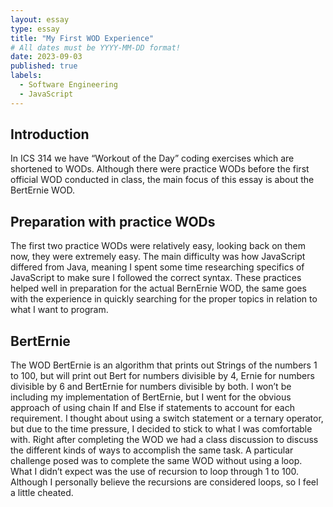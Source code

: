 ```yaml
---
layout: essay
type: essay
title: "My First WOD Experience"
# All dates must be YYYY-MM-DD format!
date: 2023-09-03
published: true
labels:
  - Software Engineering
  - JavaScript
---
```


## Introduction
In ICS 314 we have “Workout of the Day” coding exercises which are shortened to WODs. Although there were practice WODs before the first official WOD conducted in class, the main focus of this essay is about the BertErnie WOD.

## Preparation with practice WODs
The first two practice WODs were relatively easy, looking back on them now, they were extremely easy. The main difficulty was how JavaScript differed from Java, meaning I spent some time researching specifics of JavaScript to make sure I followed the correct syntax.  These practices helped well in preparation for the actual BernErnie WOD, the same goes with the experience in quickly searching for the proper topics in relation to what I want to program.

## BertErnie
The WOD BertErnie is an algorithm that prints out Strings of the numbers 1 to 100, but will print out Bert for numbers divisible by 4, Ernie for numbers divisible by 6 and BertErnie for numbers divisible by both. 
I won’t be including my implementation of BertErnie, but I went for the obvious approach of using chain If and Else if statements to account for each requirement. I thought about using a switch statement or a ternary operator, but due to the time pressure, I decided to stick to what I was comfortable with.
Right after completing the WOD we had a class discussion to discuss the different kinds of ways to accomplish the same task. A particular challenge posed was to complete the same WOD without using a loop. What I didn’t expect was the use of recursion to loop through 1 to 100. Although I personally believe the recursions are considered loops, so I feel a little cheated.
